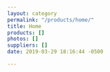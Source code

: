 ```yaml
---
layout: category
permalink: "/products/home/"
title: Home
products: []
photos: []
suppliers: []
date: 2019-03-29 18:16:44 -0500

---
```

